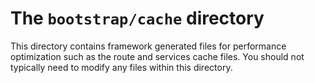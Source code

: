 # The `bootstrap/cache` directory

This directory contains framework generated files for performance optimization such as the route and services cache files. You should not typically need to modify any files within this directory.

